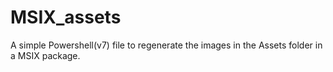 # MSIX_assets
A simple Powershell(v7) file to regenerate the images in the Assets folder in a MSIX package.

